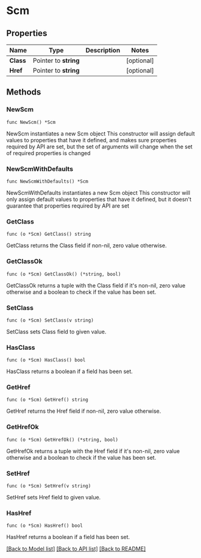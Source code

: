 # Scm

## Properties

Name | Type | Description | Notes
------------ | ------------- | ------------- | -------------
**Class** | Pointer to **string** |  | [optional] 
**Href** | Pointer to **string** |  | [optional] 

## Methods

### NewScm

`func NewScm() *Scm`

NewScm instantiates a new Scm object
This constructor will assign default values to properties that have it defined,
and makes sure properties required by API are set, but the set of arguments
will change when the set of required properties is changed

### NewScmWithDefaults

`func NewScmWithDefaults() *Scm`

NewScmWithDefaults instantiates a new Scm object
This constructor will only assign default values to properties that have it defined,
but it doesn't guarantee that properties required by API are set

### GetClass

`func (o *Scm) GetClass() string`

GetClass returns the Class field if non-nil, zero value otherwise.

### GetClassOk

`func (o *Scm) GetClassOk() (*string, bool)`

GetClassOk returns a tuple with the Class field if it's non-nil, zero value otherwise
and a boolean to check if the value has been set.

### SetClass

`func (o *Scm) SetClass(v string)`

SetClass sets Class field to given value.

### HasClass

`func (o *Scm) HasClass() bool`

HasClass returns a boolean if a field has been set.

### GetHref

`func (o *Scm) GetHref() string`

GetHref returns the Href field if non-nil, zero value otherwise.

### GetHrefOk

`func (o *Scm) GetHrefOk() (*string, bool)`

GetHrefOk returns a tuple with the Href field if it's non-nil, zero value otherwise
and a boolean to check if the value has been set.

### SetHref

`func (o *Scm) SetHref(v string)`

SetHref sets Href field to given value.

### HasHref

`func (o *Scm) HasHref() bool`

HasHref returns a boolean if a field has been set.


[[Back to Model list]](../README.md#documentation-for-models) [[Back to API list]](../README.md#documentation-for-api-endpoints) [[Back to README]](../README.md)


